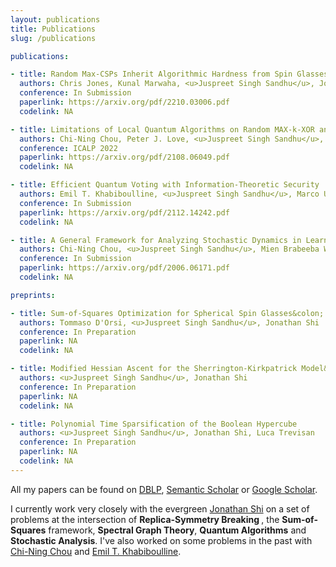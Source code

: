 ```yaml
---
layout: publications
title: Publications
slug: /publications

publications:

- title: Random Max-CSPs Inherit Algorithmic Hardness from Spin Glasses
  authors: Chris Jones, Kunal Marwaha, <u>Juspreet Singh Sandhu</u>, Jonathan Shi
  conference: In Submission
  paperlink: https://arxiv.org/pdf/2210.03006.pdf
  codelink: NA

- title: Limitations of Local Quantum Algorithms on Random MAX-k-XOR and Beyond
  authors: Chi-Ning Chou, Peter J. Love, <u>Juspreet Singh Sandhu</u>, Jonathan Shi
  conference: ICALP 2022
  paperlink: https://arxiv.org/pdf/2108.06049.pdf
  codelink: NA

- title: Efficient Quantum Voting with Information-Theoretic Security
  authors: Emil T. Khabiboulline, <u>Juspreet Singh Sandhu</u>, Marco Ugo Gambetta, Mikhail D. Lukin, Johannes Borregaard
  conference: In Submission
  paperlink: https://arxiv.org/pdf/2112.14242.pdf
  codelink: NA

- title: A General Framework for Analyzing Stochastic Dynamics in Learning Algorithms
  authors: Chi-Ning Chou, <u>Juspreet Singh Sandhu</u>, Mien Brabeeba Wang, Tiancheng Yu
  conference: In Submission
  paperlink: https://arxiv.org/pdf/2006.06171.pdf
  codelink: NA

preprints:

- title: Sum-of-Squares Optimization for Spherical Spin Glasses&colon; The fRSB Regime
  authors: Tommaso D'Orsi, <u>Juspreet Singh Sandhu</u>, Jonathan Shi
  conference: In Preparation
  paperlink: NA
  codelink: NA

- title: Modified Hessian Ascent for the Sherrington-Kirkpatrick Model&colon; The fRSB Regime
  authors: <u>Juspreet Singh Sandhu</u>, Jonathan Shi
  conference: In Preparation
  paperlink: NA
  codelink: NA

- title: Polynomial Time Sparsification of the Boolean Hypercube
  authors: <u>Juspreet Singh Sandhu</u>, Jonathan Shi, Luca Trevisan
  conference: In Preparation
  paperlink: NA
  codelink: NA
---
```


All my papers can be found on [DBLP](https://dblp.org/pid/299/8207.html), [Semantic Scholar](https://www.semanticscholar.org/author/Juspreet-Singh-Sandhu/2052821753) or [Google Scholar](https://scholar.google.com/citations?user=2G4gViMAAAAJ).
<br/>

I currently work very closely with the evergreen [Jonathan Shi](https://jshi.science/) on a set of problems at the intersection of <strong> Replica-Symmetry Breaking </strong>, the <strong>Sum-of-Squares</strong> framework, <strong>Spectral Graph Theory</strong>, <strong>Quantum Algorithms</strong> and <strong>Stochastic Analysis</strong>. I've also worked on some problems in the past with [Chi-Ning Chou](https://cnchou.github.io/) and [Emil T. Khabiboulline](https://ekhabiboulline.me/).
